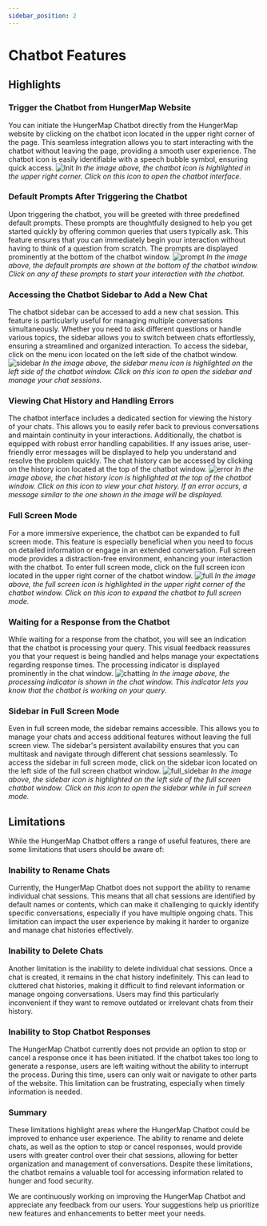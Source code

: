 ```yaml
---
sidebar_position: 2
---
```

# Chatbot Features
## Highlights
### Trigger the Chatbot from HungerMap Website
You can initiate the HungerMap Chatbot directly from the HungerMap website by clicking on the chatbot icon located in the upper right corner of the page. This seamless integration allows you to start interacting with the chatbot without leaving the page, providing a smooth user experience. The chatbot icon is easily identifiable with a speech bubble symbol, ensuring quick access.
![Init](../../../static/img/chatbot/Init.png)
*In the image above, the chatbot icon is highlighted in the upper right corner. Click on this icon to open the chatbot interface.*

### Default Prompts After Triggering the Chatbot
Upon triggering the chatbot, you will be greeted with three predefined default prompts. These prompts are thoughtfully designed to help you get started quickly by offering common queries that users typically ask. This feature ensures that you can immediately begin your interaction without having to think of a question from scratch. The prompts are displayed prominently at the bottom of the chatbot window.
![prompt](../../../static/img/chatbot/normal_size_default_prompt.png)
*In the image above, the default prompts are shown at the bottom of the chatbot window. Click on any of these prompts to start your interaction with the chatbot.*

### Accessing the Chatbot Sidebar to Add a New Chat
The chatbot sidebar can be accessed to add a new chat session. This feature is particularly useful for managing multiple conversations simultaneously. Whether you need to ask different questions or handle various topics, the sidebar allows you to switch between chats effortlessly, ensuring a streamlined and organized interaction. To access the sidebar, click on the menu icon located on the left side of the chatbot window.
![sidebar](../../../invalidlinkhahahaha/static/img/chatbot/normal_size_sidebar.png)
*In the image above, the sidebar menu icon is highlighted on the left side of the chatbot window. Click on this icon to open the sidebar and manage your chat sessions.*

### Viewing Chat History and Handling Errors
The chatbot interface includes a dedicated section for viewing the history of your chats. This allows you to easily refer back to previous conversations and maintain continuity in your interactions. Additionally, the chatbot is equipped with robust error handling capabilities. If any issues arise, user-friendly error messages will be displayed to help you understand and resolve the problem quickly. The chat history can be accessed by clicking on the history icon located at the top of the chatbot window.
![error](../../../static/img/chatbot/normal_size_error.png)
*In the image above, the chat history icon is highlighted at the top of the chatbot window. Click on this icon to view your chat history. If an error occurs, a message similar to the one shown in the image will be displayed.*

### Full Screen Mode
For a more immersive experience, the chatbot can be expanded to full screen mode. This feature is especially beneficial when you need to focus on detailed information or engage in an extended conversation. Full screen mode provides a distraction-free environment, enhancing your interaction with the chatbot. To enter full screen mode, click on the full screen icon located in the upper right corner of the chatbot window.
![full](../../../static/img/chatbot/full_screen.png)
*In the image above, the full screen icon is highlighted in the upper right corner of the chatbot window. Click on this icon to expand the chatbot to full screen mode.*

### Waiting for a Response from the Chatbot
While waiting for a response from the chatbot, you will see an indication that the chatbot is processing your query. This visual feedback reassures you that your request is being handled and helps manage your expectations regarding response times. The processing indicator is displayed prominently in the chat window.
![chatting](../../../static/img/chatbot/full_screen_chatting.png)
*In the image above, the processing indicator is shown in the chat window. This indicator lets you know that the chatbot is working on your query.*

### Sidebar in Full Screen Mode
Even in full screen mode, the sidebar remains accessible. This allows you to manage your chats and access additional features without leaving the full screen view. The sidebar's persistent availability ensures that you can multitask and navigate through different chat sessions seamlessly. To access the sidebar in full screen mode, click on the sidebar icon located on the left side of the full screen chatbot window.
![full_sidebar](../../../static/img/chatbot/full_screen_sidebar.png)
*In the image above, the sidebar icon is highlighted on the left side of the full screen chatbot window. Click on this icon to open the sidebar while in full screen mode.*

## Limitations
While the HungerMap Chatbot offers a range of useful features, there are some limitations that users should be aware of:

### Inability to Rename Chats
Currently, the HungerMap Chatbot does not support the ability to rename individual chat sessions. This means that all chat sessions are identified by default names or contents, which can make it challenging to quickly identify specific conversations, especially if you have multiple ongoing chats. This limitation can impact the user experience by making it harder to organize and manage chat histories effectively.

### Inability to Delete Chats
Another limitation is the inability to delete individual chat sessions. Once a chat is created, it remains in the chat history indefinitely. This can lead to cluttered chat histories, making it difficult to find relevant information or manage ongoing conversations. Users may find this particularly inconvenient if they want to remove outdated or irrelevant chats from their history.

### Inability to Stop Chatbot Responses
The HungerMap Chatbot currently does not provide an option to stop or cancel a response once it has been initiated. If the chatbot takes too long to generate a response, users are left waiting without the ability to interrupt the process. During this time, users can only wait or navigate to other parts of the website. This limitation can be frustrating, especially when timely information is needed.

### Summary
These limitations highlight areas where the HungerMap Chatbot could be improved to enhance user experience. The ability to rename and delete chats, as well as the option to stop or cancel responses, would provide users with greater control over their chat sessions, allowing for better organization and management of conversations. Despite these limitations, the chatbot remains a valuable tool for accessing information related to hunger and food security.

We are continuously working on improving the HungerMap Chatbot and appreciate any feedback from our users. Your suggestions help us prioritize new features and enhancements to better meet your needs.
